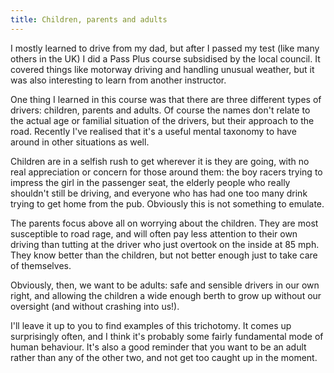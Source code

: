 ```yaml
---
title: Children, parents and adults
---
```


I mostly learned to drive from my dad, but after I passed my test (like
many others in the UK) I did a Pass Plus course subsidised by the local
council.  It covered things like motorway driving and handling unusual
weather, but it was also interesting to learn from another instructor.

One thing I learned in this course was that there are three different
types of drivers: children, parents and adults.  Of course the names
don't relate to the actual age or familial situation of the drivers,
but their approach to the road.  Recently I've realised that it's a
useful mental taxonomy to have around in other situations as well.

Children are in a selfish rush to get wherever it is they are going,
with no real appreciation or concern for those around them: the boy
racers trying to impress the girl in the passenger seat, the elderly
people who really shouldn't still be driving, and everyone who has
had one too many drink trying to get home from the pub.  Obviously
this is not something to emulate.

The parents focus above all on worrying about the children.  They are
most susceptible to road rage, and will often pay less attention to 
their own driving than tutting at the driver who just overtook on the
inside at 85 mph.  They know better than the children, but not better
enough just to take care of themselves.

Obviously, then, we want to be adults: safe and sensible drivers in
our own right, and allowing the children a wide enough berth to grow up
without our oversight (and without crashing into us!).

I'll leave it up to you to find examples of this trichotomy.  It comes
up surprisingly often, and I think it's probably some fairly fundamental
mode of human behaviour.  It's also a good reminder that you want to be
an adult rather than any of the other two, and not get too caught up in
the moment.

